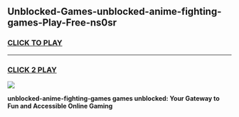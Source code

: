 
## Unblocked-Games-unblocked-anime-fighting-games-Play-Free-ns0sr
<h3>
<a href="https://premium76.site?title=unblocked-anime-fighting-games&ref=18A1">CLICK TO PLAY</a></h3>
<hr>

<h3>
<a href="https://premium76.site?title=unblocked-anime-fighting-games&ref=18A1">CLICK 2 PLAY</a>
  
</h3>

<a href="https://premium76.site?title=unblocked-anime-fighting-games&ref=18A1"><img src="https://clearcache.store/games.png"></a>


**unblocked-anime-fighting-games games unblocked: Your Gateway to Fun and Accessible Online Gaming**
